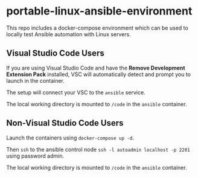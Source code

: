 # portable-linux-ansible-environment

This repo includes a docker-compose environment which can be used to locally test Ansible automation with Linux servers.

## Visual Studio Code Users
If you are using Visual Studio Code and have the **Remove Development Extension Pack** installed, VSC will automatically detect and prompt you to launch in the container.

The setup will connect your VSC to the `ansible` service.

The local working directory is mounted to `/code` in the `ansible` container.

## Non-Visual Studio Code Users
Launch the containers using `docker-compose up -d`.

Then `ssh` to the ansible control node `ssh -l autoadmin localhost -p 2201` using password admin.

The local working directory is mounted to `/code` in the `ansible` container.

